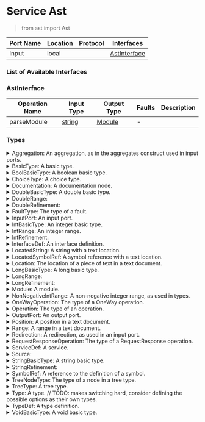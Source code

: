 <!-- markdownlint-disable -->
<!-- editorconfig-checker-disable -->
<!-- cSpell:disable -->

# Service Ast

> from ast import Ast

| Port Name | Location | Protocol | Interfaces |
| --- | --- | --- | --- |
| input | local | | <a href='#AstInterface'>AstInterface</a> |

### List of Available Interfaces

### AstInterface

| Operation Name | Input Type | Output Type | Faults | Description |
| --- | --- | --- | --- | --- |
| parseModule | <a href="#string">string</a> | <a href='#Module'>Module</a> | - |  |


### Types

<details>
<summary><span id="Aggregation">Aggregation:  An aggregation, as in the aggregates construct used in input ports.
</span>
</summary>

##### Type Declaration
<pre>
void &#123;
&nbsp;&nbsp;textLocation[1,1]: <a href='#TextLocation'>TextLocation</a> // 
&nbsp;&nbsp;extender[0,1]: <a href='#LocatedSymbolRef'>LocatedSymbolRef</a> // 
&nbsp;&nbsp;outputPort[1,1]: <a href='#LocatedSymbolRef'>LocatedSymbolRef</a> // 
&#125;
</pre>
</details>
<details>
<summary><span id="BasicType">BasicType:  A basic type.
</span>
</summary>

##### Type Declaration
<pre>
<a href='#VoidBasicType'>VoidBasicType</a>
|<a href='#BoolBasicType'>BoolBasicType</a>
|<a href='#IntBasicType'>IntBasicType</a>
|<a href='#LongBasicType'>LongBasicType</a>
|<a href='#DoubleBasicType'>DoubleBasicType</a>
|<a href='#StringBasicType'>StringBasicType</a>





</pre>
</details>
<details>
<summary><span id="BoolBasicType">BoolBasicType:  A boolean basic type.
</span>
</summary>

##### Type Declaration
<pre>
void &#123;
&nbsp;&nbsp;bool[1,1]: void // @JavaName("boolTag")
&#125;
</pre>
</details>
<details>
<summary><span id="ChoiceType">ChoiceType:  A choice type.
</span>
</summary>

##### Type Declaration
<pre>
void &#123;
&nbsp;&nbsp;textLocation[1,1]: <a href='#TextLocation'>TextLocation</a> // 
&nbsp;&nbsp;left[1,1]: <a href='#Type'>Type</a> // 
&nbsp;&nbsp;right[1,1]: <a href='#Type'>Type</a> // 
&#125;
</pre>
</details>
<details>
<summary><span id="Documentation">Documentation:  A documentation node.
</span>
</summary>

##### Type Declaration
<pre>
<a href='#LocatedString'>LocatedString</a>
</pre>
</details>
<details>
<summary><span id="DoubleBasicType">DoubleBasicType:  A double basic type.
</span>
</summary>

##### Type Declaration
<pre>
void &#123;
&nbsp;&nbsp;double[1,1]: void // @JavaName("doubleTag")
&nbsp;&nbsp;refinements[0,1]: <a href='#DoubleRefinement'>DoubleRefinement</a> // 
&#125;
</pre>
</details>
<details>
<summary><span id="DoubleRange">DoubleRange: 
</span>
</summary>

##### Type Declaration
<pre>
void &#123;
&nbsp;&nbsp;min[1,1]: double // 
&nbsp;&nbsp;max[1,1]: double // 
&#125;
</pre>
</details>
<details>
<summary><span id="DoubleRefinement">DoubleRefinement: 
</span>
</summary>

##### Type Declaration
<pre>
void &#123;
&nbsp;&nbsp;ranges[0,1]: <a href='#DoubleRange'>DoubleRange</a> // 
&#125;
</pre>
</details>
<details>
<summary><span id="FaultType">FaultType:  The type of a fault.
</span>
</summary>

##### Type Declaration
<pre>
void &#123;
&nbsp;&nbsp;textLocation[1,1]: <a href='#TextLocation'>TextLocation</a> // 
&nbsp;&nbsp;name[1,1]: <a href='#LocatedString'>LocatedString</a> // 
&nbsp;&nbsp;type[1,1]: <a href='#Type'>Type</a> // 
&#125;
</pre>
</details>
<details>
<summary><span id="InputPort">InputPort:  An input port.
</span>
</summary>

##### Type Declaration
<pre>
void &#123;
&nbsp;&nbsp;textLocation[1,1]: <a href='#TextLocation'>TextLocation</a> // 
&nbsp;&nbsp;redirections[0,1]: <a href='#Redirection'>Redirection</a> // 
&nbsp;&nbsp;protocol[0,1]: <a href='#LocatedString'>LocatedString</a> // 
&nbsp;&nbsp;interfaces[0,1]: <a href='#SymbolRef'>SymbolRef</a> // 
&nbsp;&nbsp;operations[0,1]: <a href='#Operation'>Operation</a> // 
&nbsp;&nbsp;name[1,1]: <a href='#LocatedString'>LocatedString</a> // 
&nbsp;&nbsp;location[0,1]: <a href='#LocatedString'>LocatedString</a> // 
&nbsp;&nbsp;aggregations[0,1]: <a href='#Aggregation'>Aggregation</a> // 
&#125;
</pre>
</details>
<details>
<summary><span id="IntBasicType">IntBasicType:  An integer basic type.
</span>
</summary>

##### Type Declaration
<pre>
void &#123;
&nbsp;&nbsp;int[1,1]: void // @JavaName("intTag")
&nbsp;&nbsp;refinements[0,1]: <a href='#IntRefinement'>IntRefinement</a> // 
&#125;
</pre>
</details>
<details>
<summary><span id="IntRange">IntRange:  An integer range.
</span>
</summary>

##### Type Declaration
<pre>
void &#123;
&nbsp;&nbsp;min[1,1]: int //  Must be lower than or equal to max.
&nbsp;&nbsp;max[1,1]: int // 
&#125;
</pre>
</details>
<details>
<summary><span id="IntRefinement">IntRefinement: 
</span>
</summary>

##### Type Declaration
<pre>
void &#123;
&nbsp;&nbsp;ranges[0,1]: <a href='#IntRange'>IntRange</a> // 
&#125;
</pre>
</details>
<details>
<summary><span id="InterfaceDef">InterfaceDef:  An interface definition.
</span>
</summary>

##### Type Declaration
<pre>
void &#123;
&nbsp;&nbsp;textLocation[1,1]: <a href='#TextLocation'>TextLocation</a> // 
&nbsp;&nbsp;operations[0,1]: <a href='#Operation'>Operation</a> // 
&nbsp;&nbsp;name[1,1]: <a href='#LocatedString'>LocatedString</a> // 
&#125;
</pre>
</details>
<details>
<summary><span id="LocatedString">LocatedString:  A string with a text location.
</span>
</summary>

##### Type Declaration
<pre>
string &#123;
&nbsp;&nbsp;textLocation[1,1]: <a href='#TextLocation'>TextLocation</a> // 
&#125;
</pre>
</details>
<details>
<summary><span id="LocatedSymbolRef">LocatedSymbolRef:  A symbol reference with a text location.
</span>
</summary>

##### Type Declaration
<pre>
string &#123;
&nbsp;&nbsp;textLocation[1,1]: <a href='#TextLocation'>TextLocation</a> // 
&#125;
</pre>
</details>
<details>
<summary><span id="Location">Location:  The location of a piece of text in a text document.
</span>
</summary>

##### Type Declaration
<pre>
void &#123;
&nbsp;&nbsp;range[1,1]: <a href='#Range'>Range</a> // 
&nbsp;&nbsp;source[1,1]: <a href='#Source'>Source</a> // 
&#125;
</pre>
</details>
<details>
<summary><span id="LongBasicType">LongBasicType:  A long basic type.
</span>
</summary>

##### Type Declaration
<pre>
void &#123;
&nbsp;&nbsp;long[1,1]: void // @JavaName("longTag")
&nbsp;&nbsp;refinements[0,1]: <a href='#LongRefinement'>LongRefinement</a> // 
&#125;
</pre>
</details>
<details>
<summary><span id="LongRange">LongRange: 
</span>
</summary>

##### Type Declaration
<pre>
void &#123;
&nbsp;&nbsp;min[1,1]: long // 
&nbsp;&nbsp;max[1,1]: long // 
&#125;
</pre>
</details>
<details>
<summary><span id="LongRefinement">LongRefinement: 
</span>
</summary>

##### Type Declaration
<pre>
void &#123;
&nbsp;&nbsp;ranges[0,1]: <a href='#LongRange'>LongRange</a> // 
&#125;
</pre>
</details>
<details>
<summary><span id="Module">Module:  A module.
</span>
</summary>

##### Type Declaration
<pre>
void &#123;
&nbsp;&nbsp;types[0,1]: <a href='#TypeDef'>TypeDef</a> // 
&nbsp;&nbsp;interfaces[0,1]: <a href='#InterfaceDef'>InterfaceDef</a> // 
&nbsp;&nbsp;services[0,1]: <a href='#ServiceDef'>ServiceDef</a> // 
&#125;
</pre>
</details>
<details>
<summary><span id="NonNegativeIntRange">NonNegativeIntRange:  A non-negative integer range, as used in types.
</span>
</summary>

##### Type Declaration
<pre>
void &#123;
&nbsp;&nbsp;min[1,1]: int //  Cannot be lower than 0 and should always be lower than or equal to max.
&nbsp;&nbsp;max[1,1]: int // 
&#125;
</pre>
</details>
<details>
<summary><span id="OneWayOperation">OneWayOperation:  The type of a OneWay operation.
</span>
</summary>

##### Type Declaration
<pre>
void &#123;
&nbsp;&nbsp;textLocation[1,1]: <a href='#TextLocation'>TextLocation</a> // 
&nbsp;&nbsp;requestType[1,1]: <a href='#Type'>Type</a> // 
&nbsp;&nbsp;name[1,1]: <a href='#LocatedString'>LocatedString</a> // 
&#125;
</pre>
</details>
<details>
<summary><span id="Operation">Operation:  The type of an operation.
</span>
</summary>

##### Type Declaration
<pre>
<a href='#OneWayOperation'>OneWayOperation</a>
|<a href='#RequestResponseOperation'>RequestResponseOperation</a>

</pre>
</details>
<details>
<summary><span id="OutputPort">OutputPort:  An output port.
</span>
</summary>

##### Type Declaration
<pre>
void &#123;
&nbsp;&nbsp;textLocation[1,1]: <a href='#TextLocation'>TextLocation</a> // 
&nbsp;&nbsp;protocol[0,1]: <a href='#LocatedString'>LocatedString</a> // 
&nbsp;&nbsp;interfaces[0,1]: <a href='#SymbolRef'>SymbolRef</a> // 
&nbsp;&nbsp;operations[0,1]: <a href='#Operation'>Operation</a> // 
&nbsp;&nbsp;name[1,1]: <a href='#LocatedString'>LocatedString</a> // 
&nbsp;&nbsp;location[0,1]: <a href='#LocatedString'>LocatedString</a> // 
&#125;
</pre>
</details>
<details>
<summary><span id="Position">Position:  A position in a text document.
</span>
</summary>

##### Type Declaration
<pre>
void &#123;
&nbsp;&nbsp;character[1,1]: int // 
&nbsp;&nbsp;line[1,1]: int // 
&#125;
</pre>
</details>
<details>
<summary><span id="Range">Range:  A range in a text document.
</span>
</summary>

##### Type Declaration
<pre>
void &#123;
&nbsp;&nbsp;start[1,1]: <a href='#Position'>Position</a> // 
&nbsp;&nbsp;end[1,1]: <a href='#Position'>Position</a> // 
&#125;
</pre>
</details>
<details>
<summary><span id="Redirection">Redirection:  A redirection, as used in an input port.
</span>
</summary>

##### Type Declaration
<pre>
void &#123;
&nbsp;&nbsp;textLocation[1,1]: <a href='#TextLocation'>TextLocation</a> // 
&nbsp;&nbsp;outputPort[1,1]: <a href='#LocatedSymbolRef'>LocatedSymbolRef</a> // 
&nbsp;&nbsp;name[1,1]: <a href='#LocatedString'>LocatedString</a> // 
&#125;
</pre>
</details>
<details>
<summary><span id="RequestResponseOperation">RequestResponseOperation:  The type of a RequestResponse operation.
</span>
</summary>

##### Type Declaration
<pre>
void &#123;
&nbsp;&nbsp;textLocation[1,1]: <a href='#TextLocation'>TextLocation</a> // 
&nbsp;&nbsp;responseType[1,1]: <a href='#Type'>Type</a> // 
&nbsp;&nbsp;requestType[1,1]: <a href='#Type'>Type</a> // 
&nbsp;&nbsp;name[1,1]: <a href='#LocatedString'>LocatedString</a> // 
&nbsp;&nbsp;faults[0,1]: <a href='#FaultType'>FaultType</a> // 
&#125;
</pre>
</details>
<details>
<summary><span id="ServiceDef">ServiceDef:  A service.
</span>
</summary>

##### Type Declaration
<pre>
void &#123;
&nbsp;&nbsp;textLocation[1,1]: <a href='#TextLocation'>TextLocation</a> // 
&nbsp;&nbsp;documentation[0,1]: <a href='#Documentation'>Documentation</a> // 
&nbsp;&nbsp;outputPorts[0,1]: <a href='#OutputPort'>OutputPort</a> // 
&nbsp;&nbsp;name[1,1]: <a href='#LocatedString'>LocatedString</a> // 
&nbsp;&nbsp;inputPorts[0,1]: <a href='#InputPort'>InputPort</a> // 
&#125;
</pre>
</details>
<details>
<summary><span id="Source">Source: 
</span>
</summary>

##### Type Declaration
<pre>
string
</pre>
</details>
<details>
<summary><span id="StringBasicType">StringBasicType:  A string basic type.
</span>
</summary>

##### Type Declaration
<pre>
void &#123;
&nbsp;&nbsp;string[1,1]: void // @JavaName("stringTag")
&nbsp;&nbsp;refinements[0,1]: <a href='#StringRefinement'>StringRefinement</a> // 
&#125;
</pre>
</details>
<details>
<summary><span id="StringRefinement">StringRefinement: 
</span>
</summary>

##### Type Declaration
<pre>
void &#123;
&nbsp;&nbsp;length[1,1]: <a href='#IntRange'>IntRange</a> // 
&#125;
|void &#123;
&nbsp;&nbsp;enum[1,1]: string // @JavaName("enumeration")
&#125;
|void &#123;
&nbsp;&nbsp;regex[1,1]: string // 
&#125;


</pre>
</details>
<details>
<summary><span id="SymbolRef">SymbolRef:  A reference to the definition of a symbol.
</span>
</summary>

##### Type Declaration
<pre>
string
</pre>
</details>
<details>
<summary><span id="TreeNodeType">TreeNodeType:  The type of a node in a tree type.
</span>
</summary>

##### Type Declaration
<pre>
void &#123;
&nbsp;&nbsp;textLocation[1,1]: <a href='#TextLocation'>TextLocation</a> // 
&nbsp;&nbsp;documentation[0,1]: <a href='#Documentation'>Documentation</a> // 
&nbsp;&nbsp;name[1,1]: <a href='#LocatedString'>LocatedString</a> // 
&nbsp;&nbsp;range[1,1]: <a href='#NonNegativeIntRange'>NonNegativeIntRange</a> // 
&nbsp;&nbsp;type[1,1]: <a href='#Type'>Type</a> // 
&#125;
</pre>
</details>
<details>
<summary><span id="TreeType">TreeType:  A tree type.
</span>
</summary>

##### Type Declaration
<pre>
void &#123;
&nbsp;&nbsp;textLocation[1,1]: <a href='#TextLocation'>TextLocation</a> // 
&nbsp;&nbsp;basicType[1,1]: <a href='#BasicType'>BasicType</a> // 
&nbsp;&nbsp;rest[0,1]: <a href='#TreeNodeType'>TreeNodeType</a> // 
&nbsp;&nbsp;nodes[0,1]: <a href='#TreeNodeType'>TreeNodeType</a> // 
&nbsp;&nbsp;documentation[0,1]: <a href='#Documentation'>Documentation</a> // 
&#125;
</pre>
</details>
<details>
<summary><span id="Type">Type:  A type. // TODO: makes switching hard, consider defining the possible options as their own types.
</span>
</summary>

##### Type Declaration
<pre>
void &#123;
&nbsp;&nbsp;tree[1,1]: <a href='#TreeType'>TreeType</a> // 
&#125;
|void &#123;
&nbsp;&nbsp;choice[1,1]: <a href='#ChoiceType'>ChoiceType</a> // 
&#125;
|void &#123;
&nbsp;&nbsp;ref[1,1]: <a href='#LocatedSymbolRef'>LocatedSymbolRef</a> // 
&#125;


</pre>
</details>
<details>
<summary><span id="TypeDef">TypeDef:  A type definition.
</span>
</summary>

##### Type Declaration
<pre>
void &#123;
&nbsp;&nbsp;textLocation[1,1]: <a href='#TextLocation'>TextLocation</a> // 
&nbsp;&nbsp;name[1,1]: <a href='#LocatedString'>LocatedString</a> // 
&nbsp;&nbsp;type[1,1]: <a href='#Type'>Type</a> // 
&#125;
</pre>
</details>
<details>
<summary><span id="VoidBasicType">VoidBasicType:  A void basic type.
</span>
</summary>

##### Type Declaration
<pre>
void &#123;
&nbsp;&nbsp;void[1,1]: void // @JavaName("voidTag")
&#125;
</pre>
</details>
